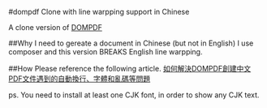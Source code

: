 #dompdf Clone with line warpping support in Chinese

A clone version of [DOMPDF](https://github.com/dompdf/dompdf)


##Why
I need to gereate a document in Chinese (but not in English)
I use composer and this version BREAKS English line warpping.

##How 
Please reference the following article.
[如何解決DOMPDF創建中文PDF文件遇到的自動換行、字體和亂碼等問題](http://www.phpdb.net/big5/records/item/8.html)


ps. You need to install at least one CJK font, in order to show any CJK text.